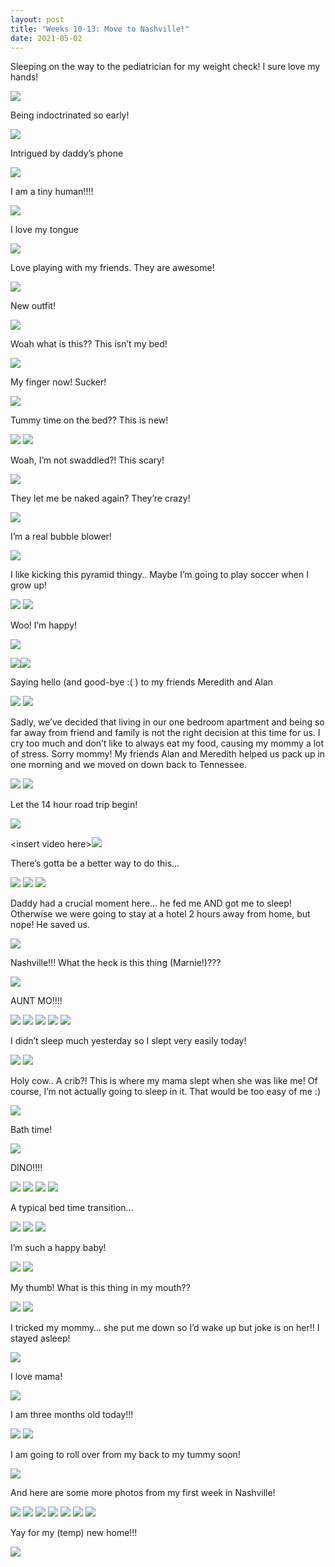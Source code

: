 ```yaml
---
layout: post
title: "Weeks 10-13: Move to Nashville!"
date: 2021-05-02
---
```


Sleeping on the way to the pediatrician for my weight check! I sure love my hands!

<img src="assets/media/image31.png" />

Being indoctrinated so early!

<img src="assets/media/image57.png" />

Intrigued by daddy’s phone

<img src="assets/media/image8.png" />

I am a tiny human!!!!

<img src="assets/media/image35.png" />

I love my tongue

<img src="assets/media/image54.png" />

Love playing with my friends. They are awesome!

<img src="assets/media/image38.png" />

New outfit!

<img src="assets/media/image14.png" />

Woah what is this?? This isn’t my bed!

<img src="assets/media/image36.png" />

My finger now! Sucker!

<img src="assets/media/image18.png" />

Tummy time on the bed?? This is new!

<img src="assets/media/image25.png" />

<img src="assets/media/image22.png" />

Woah, I’m not swaddled?! This scary!

<img src="assets/media/image6.png" />

They let me be naked again? They’re crazy!

<img src="assets/media/image34.png" />

I’m a real bubble blower!

<img src="assets/media/image42.png" />

I like kicking this pyramid thingy.. Maybe I’m going to play soccer when I grow up!

<img src="assets/media/image55.png" />

<img src="assets/media/image12.png" />

Woo! I’m happy!

<img src="assets/media/image2.png" />

<img src="assets/media/image17.png" /><img src="assets/media/image47.png" />

Saying hello (and good-bye :( ) to my friends Meredith and Alan

<img src="assets/media/image50.png" />

<img src="assets/media/image62.png" />

Sadly, we’ve decided that living in our one bedroom apartment and being so far away from friend and family is not the right decision at this time for us. I cry too much and don’t like to always eat my food, causing my mommy a lot of stress. Sorry mommy! My friends Alan and Meredith helped us pack up in one morning and we moved on down back to Tennessee.

<img src="assets/media/image61.png" />

<img src="assets/media/image63.png" />

Let the 14 hour road trip begin!

<img src="assets/media/image58.png" />

\<insert video here\><img src="assets/media/image11.png" />

There’s gotta be a better way to do this…

<img src="assets/media/image20.png" />

<img src="assets/media/image19.png" />

<img src="assets/media/image10.png" />

Daddy had a crucial moment here… he fed me AND got me to sleep! Otherwise we were going to stay at a hotel 2 hours away from home, but nope! He saved us.

<img src="assets/media/image27.png" />

Nashville!!! What the heck is this thing (Marnie!)???

<img src="assets/media/image21.png" />

AUNT MO!!!!

<img src="assets/media/image23.png" />

<img src="assets/media/image33.png" />

<img src="assets/media/image41.png" />

<img src="assets/media/image49.png" />

<img src="assets/media/image24.png" />

I didn’t sleep much yesterday so I slept very easily today!

<img src="assets/media/image51.png" />

<img src="assets/media/image29.png" />

Holy cow.. A crib?! This is where my mama slept when she was like me! Of course, I’m not actually going to sleep in it. That would be too easy of me :)

<img src="assets/media/image43.png" />

Bath time!

<img src="assets/media/image3.png" />

DINO!!!!

<img src="assets/media/image56.png" />

<img src="assets/media/image52.png" />

<img src="assets/media/image40.png" />

<img src="assets/media/image26.png" />

A typical bed time transition...

<img src="assets/media/image28.png" />

<img src="assets/media/image59.png" />

<img src="assets/media/image13.png" />

I’m such a happy baby!

<img src="assets/media/image7.png" />

<img src="assets/media/image45.png" />

My thumb! What is this thing in my mouth??

<img src="assets/media/image44.png" />

<img src="assets/media/image60.png" />

I tricked my mommy… she put me down so I’d wake up but joke is on her!! I stayed asleep!

<img src="assets/media/image16.png" />

I love mama!

<img src="assets/media/image46.png" />

I am three months old today!!!

<img src="assets/media/image5.png" />

<img src="assets/media/image39.png" />

I am going to roll over from my back to my tummy soon!

<img src="assets/media/image30.png" />

And here are some more photos from my first week in Nashville!

<img src="assets/media/image15.png" />

<img src="assets/media/image1.png" />

<img src="assets/media/image53.png" />

<img src="assets/media/image9.png" />

<img src="assets/media/image48.png" />

<img src="assets/media/image4.png" />

<img src="assets/media/image37.png" />

Yay for my (temp) new home!!!

<img src="assets/media/image32.png" />
